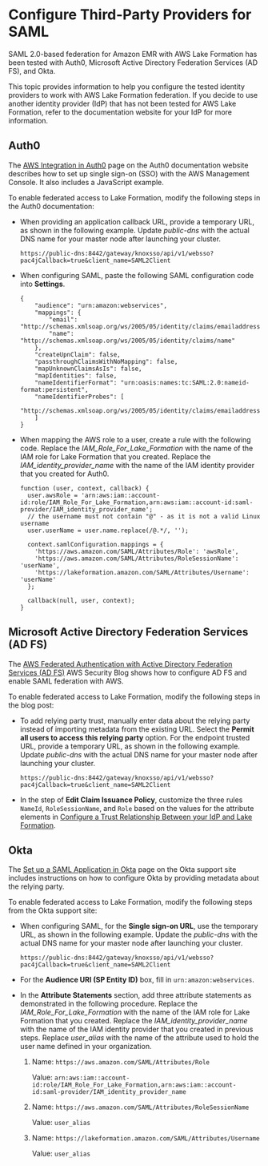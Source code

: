 # Configure Third\-Party Providers for SAML<a name="emr-lf-idp"></a>

SAML 2\.0\-based federation for Amazon EMR with AWS Lake Formation has been tested with Auth0, Microsoft Active Directory Federation Services \(AD FS\), and Okta\. 

This topic provides information to help you configure the tested identity providers to work with AWS Lake Formation federation\. If you decide to use another identity provider \(IdP\) that has not been tested for AWS Lake Formation, refer to the documentation website for your IdP for more information\. 

## Auth0<a name="emr-lf-auth0"></a>

The [AWS Integration in Auth0](https://auth0.com/docs/integrations/aws) page on the Auth0 documentation website describes how to set up single sign\-on \(SSO\) with the AWS Management Console\. It also includes a JavaScript example\.

To enable federated access to Lake Formation, modify the following steps in the Auth0 documentation:
+ When providing an application callback URL, provide a temporary URL, as shown in the following example\. Update *public\-dns* with the actual DNS name for your master node after launching your cluster\. 

  ```
  https://public-dns:8442/gateway/knoxsso/api/v1/websso?pac4jCallback=true&client_name=SAML2Client 
  ```
+ When configuring SAML, paste the following SAML configuration code into **Settings**\.

  ```
  {
      "audience": "urn:amazon:webservices",
      "mappings": {
          "email": "http://schemas.xmlsoap.org/ws/2005/05/identity/claims/emailaddress",
          "name": "http://schemas.xmlsoap.org/ws/2005/05/identity/claims/name"
      },
      "createUpnClaim": false,
      "passthroughClaimsWithNoMapping": false,
      "mapUnknownClaimsAsIs": false,
      "mapIdentities": false,
      "nameIdentifierFormat": "urn:oasis:names:tc:SAML:2.0:nameid-format:persistent",
      "nameIdentifierProbes": [
          "http://schemas.xmlsoap.org/ws/2005/05/identity/claims/emailaddress"
      ]
  }
  ```
+ When mapping the AWS role to a user, create a rule with the following code\. Replace the *IAM\_Role\_For\_Lake\_Formation* with the name of the IAM role for Lake Formation that you created\. Replace the *IAM\_identity\_provider\_name* with the name of the IAM identity provider that you created for Auth0\. 

  ```
  function (user, context, callback) {
    user.awsRole = 'arn:aws:iam::account-id:role/IAM_Role_For_Lake_Formation,arn:aws:iam::account-id:saml-provider/IAM_identity_provider_name';
    // the username must not contain "@" - as it is not a valid Linux username
    user.userName = user.name.replace(/@.*/, ''); 
   
    context.samlConfiguration.mappings = {
      'https://aws.amazon.com/SAML/Attributes/Role': 'awsRole',
      'https://aws.amazon.com/SAML/Attributes/RoleSessionName': 'userName',
      'https://lakeformation.amazon.com/SAML/Attributes/Username': 'userName'
    };
   
    callback(null, user, context);
  }
  ```

## Microsoft Active Directory Federation Services \(AD FS\)<a name="emr-lf-adfs"></a>

The [AWS Federated Authentication with Active Directory Federation Services \(AD FS\)](https://aws.amazon.com/blogs/security/aws-federated-authentication-with-active-directory-federation-services-ad-fs/) AWS Security Blog shows how to configure AD FS and enable SAML federation with AWS\.

To enable federated access to Lake Formation, modify the following steps in the blog post:
+ To add relying party trust, manually enter data about the relying party instead of importing metadata from the existing URL\. Select the **Permit all users to access this relying party** option\. For the endpoint trusted URL, provide a temporary URL, as shown in the following example\. Update *public\-dns* with the actual DNS name for your master node after launching your cluster\. 

  ```
  https://public-dns:8442/gateway/knoxsso/api/v1/websso?pac4jCallback=true&client_name=SAML2Client 
  ```
+ In the step of **Edit Claim Issuance Policy**, customize the three rules `NameId`, `RoleSessionName`, and `Role` based on the values for the attribute elements in [Configure a Trust Relationship Between your IdP and Lake Formation](emr-lf-federation.md)\.

## Okta<a name="emr-lf-okta"></a>

The [Set up a SAML Application in Okta](https://developer.okta.com/docs/guides/saml-application-setup/overview/) page on the Okta support site includes instructions on how to configure Okta by providing metadata about the relying party\.

To enable federated access to Lake Formation, modify the following steps from the Okta support site:
+ When configuring SAML, for the **Single sign\-on URL**, use the temporary URL, as shown in the following example\. Update the *public\-dns* with the actual DNS name for your master node after launching your cluster\.

  ```
  https://public-dns:8442/gateway/knoxsso/api/v1/websso?pac4jCallback=true&client_name=SAML2Client
  ```
+ For the **Audience URI \(SP Entity ID\)** box, fill in `urn:amazon:webservices`\.
+ In the **Attribute Statements** section, add three attribute statements as demonstrated in the following procedure\. Replace the *IAM\_Role\_For\_Lake\_Formation* with the name of the IAM role for Lake Formation that you created\. Replace the *IAM\_identity\_provider\_name* with the name of the IAM identity provider that you created in previous steps\. Replace *user\_alias* with the name of the attribute used to hold the user name defined in your organization\.

  1. Name: `https://aws.amazon.com/SAML/Attributes/Role`

     Value: `arn:aws:iam::account-id:role/IAM_Role_For_Lake_Formation,arn:aws:iam::account-id:saml-provider/IAM_identity_provider_name` 

  1. Name: `https://aws.amazon.com/SAML/Attributes/RoleSessionName`

     Value: `user_alias`

     

  1. Name: `https://lakeformation.amazon.com/SAML/Attributes/Username`

     Value: `user_alias`